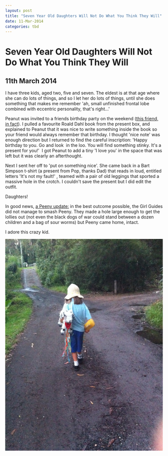```yaml
---
layout: post
title: "Seven Year Old Daughters Will Not Do What You Think They Will"
date: 11-Mar-2014
categories: tbd
---
```


# Seven Year Old Daughters Will Not Do What You Think They Will

## 11th March 2014

I have three kids,   aged two,   five and seven. The eldest is at that age where she can do lots of things, and so I let her do lots of things, until she does something that makes me remember 'ah, small unfinished frontal lobe combined with eccentric personality, that's right...'

Peanut was invited to a friends birthday party on the weekend (<a href="http://mogantosh.com/watch-out-for-seven-year-olds-both-fabulous-and-tricky/">this friend, in fact</a>). I pulled a favourite Roald Dahl book from the present box, and explained to Peanut that it was nice to write something inside the book so your friend would always remember that birthday. I thought 'nice note' was enough direction but I returned to find the careful inscription: 'Happy birthday to you. Go and look  in the loo. You will find something stinky. It's a present for you!'  I got Peanut to add a tiny 'I love you' in the space that was left but it was clearly an afterthought.

Next I sent her off to 'put on something nice'. She came back in a Bart Simpson t-shirt (a present from Pop, thanks Dad) that reads in loud, entitled letters 'It's not my fault!' , teamed with a pair of old leggings that sported a massive hole in the crotch. I couldn't save the present but I did edit the outfit.

Daughters!

In good news, <a href="http://mogantosh.com/impending-peeny-disaster/">a Peeny update:</a> in the best outcome possible, the Girl Guides did not manage to smash Peeny. They made a hole large enough to get the lollies out (not even the black dogs of war could stand between a dozen children and a bag of sour worms) but Peeny came home, intact.

I adore this crazy kid.

<img class="photo-horiz" src="/images/2014/03/IMG_1754-e1394506397672-764x1024.jpg" />
